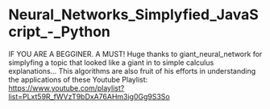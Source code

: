 # Neural_Networks_Simplyfied_JavaScript_-_Python
IF YOU ARE A BEGGINER. A MUST! Huge thanks to giant_neural_network for simplyfing a topic that looked like a giant in to simple calculus explanations... This algorithms are also fruit of his efforts in understanding the applications of these
Youtube Playlist:
https://www.youtube.com/playlist?list=PLxt59R_fWVzT9bDxA76AHm3ig0Gg9S3So

